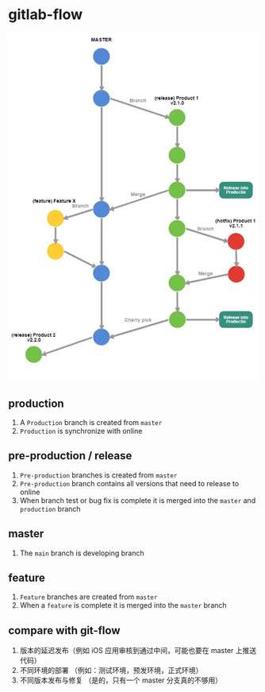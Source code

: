 # gitlab-flow

![img](res/gitlab.webp)

## production

1. A `Production` branch is created from `master`
1. `Production` is synchronize with online

## pre-production / release

1. `Pre-production` branches is created from `master`
1. `Pre-production` branch contains all versions that need to release to online
1. When branch test or bug fix is complete it is merged into the `master` and `production` branch

## master

1. The `main` branch is developing branch

## feature

1. `Feature` branches are created from `master`
1. When a `feature` is complete it is merged into the `master` branch


## compare with git-flow

1. 版本的延迟发布（例如 iOS 应用审核到通过中间，可能也要在 master 上推送代码）
1. 不同环境的部署 （例如：测试环境，预发环境，正式环境）
1. 不同版本发布与修复 （是的，只有一个 master 分支真的不够用）